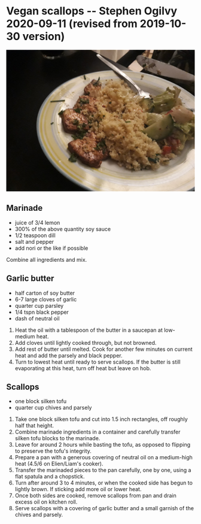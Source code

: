 # Vegan scallops -- Stephen Ogilvy 2020-09-11 (revised from 2019-10-30 version)

![](https://raw.githubusercontent.com/wdbm/resources_veganism/master/recipes/vegan_scallops_--_Stephen_Ogilvy_2019-10-30/signal-attachment-2019-10-30-224551.jpeg)

## Marinade

- juice of 3/4 lemon
- 300% of the above quantity soy sauce
- 1/2 teaspoon dill
- salt and pepper
- add nori or the like if possible

Combine all ingredients and mix.

## Garlic butter

- half carton of soy butter
- 6-7 large cloves of garlic
- quarter cup parsley
- 1/4 tspn black pepper
- dash of neutral oil

1. Heat the oil with a tablespoon of the butter in a saucepan at low-medium heat.
2. Add cloves until lightly cooked through, but not browned.
3. Add rest of butter until melted. Cook for another few minutes on current heat and add the parsely and black pepper.
4. Turn to lowest heat until ready to serve scallops. If the butter is still evaporating at this heat, turn off heat but leave on hob.

## Scallops

- one block silken tofu
- quarter cup chives and parsely

1. Take one block silken tofu and cut into 1.5 inch rectangles, off roughly half that height.
2. Combine marinade ingredients in a container and carefully transfer silken tofu blocks to the marinade.
3. Leave for around 2 hours while basting the tofu, as opposed to flipping to preserve the tofu's integrity.
4. Prepare a pan with a generous covering of neutral oil on a medium-high heat (4.5/6 on Elien/Liam's cooker).
5. Transfer the marinaded pieces to the pan carefully, one by one, using a flat spatula and a chopstick.
6. Turn after around 3 to 4 minutes, or when the cooked side has begun to lightly brown. If sticking add more oil or lower heat.
7. Once both sides are cooked, remove scallops from pan and drain excess oil on kitchen roll.
8. Serve scallops with a covering of garlic butter and a small garnish of the chives and parsely.
